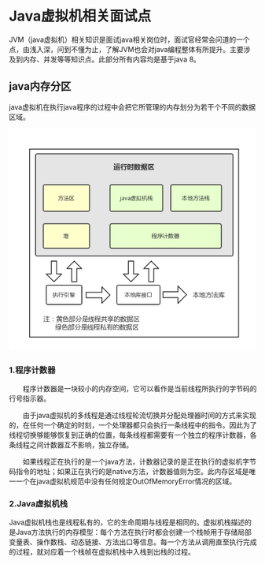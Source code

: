 # Java虚拟机相关面试点
JVM（java虚拟机）相关知识是面试java相关岗位时，面试官经常会问道的一个点，由浅入深，问到不懂为止，了解JVM也会对java编程整体有所提升。主要涉及到内存、并发等等知识点。此部分所有内容均是基于java 8。

## java内存分区
java虚拟机在执行java程序的过程中会把它所管理的内存划分为若干个不同的数据区域。

![图片](https://github.com/UMRhamster/Jobs2018/raw/master/interview/img/runtime_data_area.png)

### 1.程序计数器
&#8195;&#8195;程序计数器是一块较小的内存空间，它可以看作是当前线程所执行的字节码的行号指示器。

&#8195;&#8195;由于java虚拟机的多线程是通过线程轮流切换并分配处理器时间的方式来实现的，在任何一个确定的时刻，一个处理器都只会执行一条线程中的指令。因此为了线程切换够能够恢复到正确的位置，每条线程都需要有一个独立的程序计数器，各条线程之间计数器互不影响，独立存储。

&#8195;&#8195;如果线程正在执行的是一个java方法，计数器记录的是正在执行的虚拟机字节码指令的地址；如果正在执行的是native方法，计数器值则为空。此内存区域是唯一一个在java虚拟机规范中没有任何规定OutOfMemoryError情况的区域。

### 2.Java虚拟机栈
Java虚拟机栈也是线程私有的，它的生命周期与线程是相同的。虚拟机栈描述的是Java方法执行的内存模型：每个方法在执行时都会创建一个栈帧用于存储局部变量表、操作数栈、动态链接、方法出口等信息。每一个方法从调用直至执行完成的过程，就对应着一个栈帧在虚拟机栈中入栈到出栈的过程。




